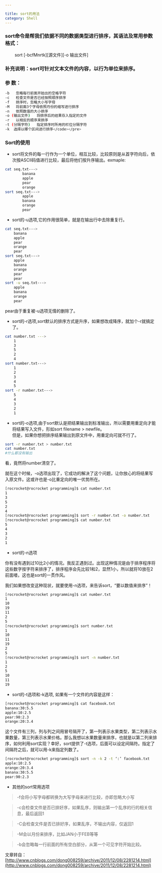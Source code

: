 ```yaml
---

title: sort的用法
category: Shell
---
```



### sort命令是帮我们依据不同的数据类型进行排序，其语法及常用参数格式：

　　	sort [-bcfMnrtk][源文件][-o 输出文件]

### 补充说明：sort可针对文本文件的内容，以行为单位来排序。

### 参    数：

```sh
-b   忽略每行前面开始出的空格字符
-c   检查文件是否已经按照顺序排序
-f   排序时，忽略大小写字母
-M   将前面3个字母依照月份的缩写进行排序
-n   依照数值的大小排序
-o (输出文件)   将排序后的结果存入指定的文件
-r   以相反的顺序来排序
-t (分隔字符)   指定排序时所用的栏位分隔字符
-k  选择以哪个区间进行排序</code></pre>
```


### Sort的使用

+  sort将文件的每一行作为一个单位，相互比较，比较原则是从首字符向后，依次按ASCII码值进行比较，最后将他们按升序输出。exmaple:

```sh
cat seq.txt--->
		banana
		apple
		pear
		orange
sort seq.txt--->
		apple
		banana
		orange
		pear
```

+  sort的-u选项,它的作用很简单，就是在输出行中去除重复行。

```sh
cat seq.txt--->
	banana
	apple
	pear
	orange
	pear
sort seq.txt--->
	apple
	banana
	orange
	pear
	pear
sort -u seq.txt--->
	apple
	banana
	orange
	pear
```

pear由于重复被-u选项无情的删除了。

+  sort的-r选项,sort默认的排序方式是升序，如果想改成降序，就加个-r就搞定了。

```sh
cat number.txt --->
	1
	3
	5
	2
	4
sort number.txt--->
	1
	2
	3
	4
	5
sort -r number.txt--->
	5
	4
	3
	2
	1
```

+ sort的-o选项,由于sort默认是把结果输出到标准输出，所以需要用重定向才能将结果写入文件，形如sort filename > newfile。<br>
但是，如果你想把排序结果输出到原文件中，用重定向可就不行了。

```sh
sort -r number.txt > number.txt
cat number.txt
#什么都没有输出
```

看，竟然将number清空了。

就在这个时候，-o选项出现了，它成功的解决了这个问题，让你放心的将结果写入原文件。这或许也是-o比重定向的唯一优势所在。

```sh
[rocrocket@rocrocket programming]$ cat number.txt
1
3
5
2
4
[rocrocket@rocrocket programming]$ sort -r number.txt -o number.txt
[rocrocket@rocrocket programming]$ cat number.txt
5
4
3
2
1
```

+ sort的-n选项

你有没有遇到过10比2小的情况。我反正遇到过。出现这种情况是由于排序程序将这些数字按字符来排序了，排序程序会先比较1和2，显然1小，所以就将10放在2前面喽。这也是sort的一贯作风。

我们如果想改变这种现状，就要使用-n选项，来告诉sort，“要以数值来排序”！

```sh
[rocrocket@rocrocket programming]$ cat number.txt
1
10
19
11
2
5
[rocrocket@rocrocket programming]$ sort number.txt
1
10
11
19
2
5
[rocrocket@rocrocket programming]$ sort -n number.txt
1
2
5
10
11
19
```

+ sort的-t选项和-k选项,       如果有一个文件的内容是这样：

```sh
[rocrocket@rocrocket programming]$ cat facebook.txt
banana:30:5.5
apple:10:2.5
pear:90:2.3
orange:20:3.4
```

这个文件有三列，列与列之间用冒号隔开了，第一列表示水果类型，第二列表示水果数量，第三列表示水果价格。那么我想以水果数量来排序，也就是以第二列来排序，如何利用sort实现？幸好，sort提供了-t选项，后面可以设定间隔符。指定了间隔符之后，就可以用-k来指定列数了。

```sh
[rocrocket@rocrocket programming]$ sort -n -k 2 -t ‘:’ facebook.txt
apple:10:2.5
orange:20:3.4
banana:30:5.5
pear:90:2.3
```

+ 其他的sort常用选项

> -f会将小写字母都转换为大写字母来进行比较，亦即忽略大小写

> -c会检查文件是否已排好序，如果乱序，则输出第一个乱序的行的相关信息，最后返回1

> -C会检查文件是否已排好序，如果乱序，不输出内容，仅返回1

> -M会以月份来排序，比如JAN小于FEB等等

> -b会忽略每一行前面的所有空白部分，从第一个可见字符开始比较。

文章转自：[http://www.cnblogs.com/dong008259/archive/2011/12/08/2281214.html](http://www.cnblogs.com/dong008259/archive/2011/12/08/2281214.html)
